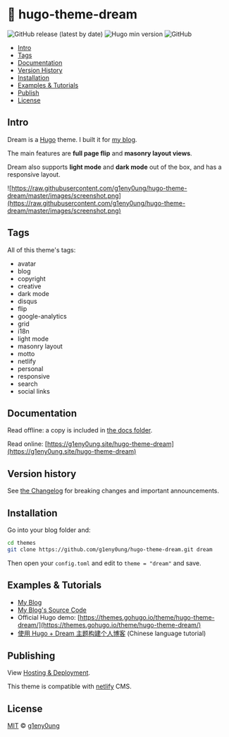 # 🌱 hugo-theme-dream

![GitHub release (latest by date)](https://img.shields.io/github/v/release/g1eny0ung/hugo-theme-dream)
![Hugo min version](https://img.shields.io/badge/hugo--min--version-0.57.2-important)
![GitHub](https://img.shields.io/github/license/g1eny0ung/hugo-theme-dream)


- [Intro](#intro)
- [Tags](#tags)
- [Documentation](#documentation)
- [Version History](#version-history)
- [Installation](#installation)
- [Examples & Tutorials](#examples-&-tutorials)
- [Publish](#publish)
- [License](#license)

## Intro

Dream is a [Hugo](https://gohugo.io/) theme. I built it for [my blog](http://g1eny0ung.site).

The main features are **full page flip** and **masonry layout views**.

Dream also supports **light mode** and **dark mode** out of the box, and has a responsive layout.

![https://raw.githubusercontent.com/g1eny0ung/hugo-theme-dream/master/images/screenshot.png](https://raw.githubusercontent.com/g1eny0ung/hugo-theme-dream/master/images/screenshot.png)

## Tags
All of this theme's tags:

- avatar
- blog
- copyright
- creative
- dark mode
- disqus
- flip
- google-analytics
- grid
- i18n
- light mode
- masonry layout
- motto
- netlify
- personal
- responsive
- search
- social links

## Documentation

Read offline: a copy is included in [the docs folder](/docs).

Read online: [https://g1eny0ung.site/hugo-theme-dream](https://g1eny0ung.site/hugo-theme-dream)

## Version history
See [the Changelog](docs/CHANGELOG.md) for breaking changes and important announcements.

## Installation

Go into your blog folder and:

```bash
cd themes
git clone https://github.com/g1eny0ung/hugo-theme-dream.git dream
```

Then open your `config.toml` and edit to `theme = "dream"` and save.

## Examples & Tutorials

- [My Blog](https://g1eny0ung.site)
- [My Blog's Source Code](https://github.com/g1eny0ung/blog)
- Official Hugo demo: [https://themes.gohugo.io/theme/hugo-theme-dream/](https://themes.gohugo.io/theme/hugo-theme-dream/)
- [使用 Hugo + Dream 主题构建个人博客](https://guole.fun/posts/hugo-blog/) (Chinese language tutorial)

## Publishing

View [Hosting & Deployment](https://gohugo.io/hosting-and-deployment/).

This theme is compatible with [netlify]() CMS.

## License

[MIT](LICENSE) © [g1eny0ung](https://github.com/g1eny0ung)
